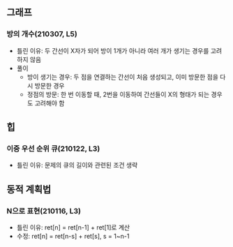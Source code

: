 ## 그래프
### 방의 개수(210307, L5)
* 틀린 이유: 두 간선이 X자가 되어 방이 1개가 아니라 여러 개가 생기는 경우를 고려하지 않음
* 풀이
  * 방이 생기는 경우: 두 점을 연결하는 간선이 처음 생성되고, 이미 방문한 점을 다시 방문한 경우
  * 정점의 방문: 한 번 이동할 때, 2번을 이동하여 간선들이 X의 형태가 되는 경우도 고려해야 함

## 힙
### 이중 우선 순위 큐(210122, L3)
* 틀린 이유: 문제의 큐의 길이와 관련된 조건 생략

## 동적 계획법
### N으로 표현(210116, L3)
* 틀린 이유: ret[n] = ret[n-1] + ret[1]로 계산
* 수정: ret[n] = ret[n-s] + ret[s], s = 1~n-1